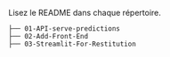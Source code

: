Lisez le README dans chaque répertoire.

```
├── 01-API-serve-predictions
├── 02-Add-Front-End
├── 03-Streamlit-For-Restitution
```
